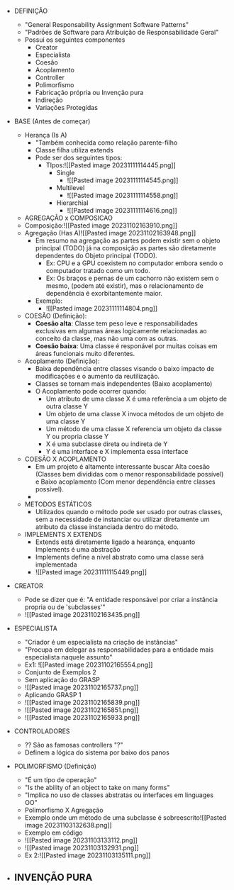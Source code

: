 - DEFINIÇÃO
	-  "General Responsability Assignment Software Patterns"
	-  "Padrões de Software para Atribuição de Responsabilidade Geral"
	- Possui os seguintes componentes
		- Creator
		- Especialista
		- Coesão
		- Acoplamento
		- Controller
		- Polimorfismo
		- Fabricação própria ou Invenção pura
		- Indireção
		- Variações Protegidas
	
- BASE (Antes de começar)
	- Herança (Is A)
		- "Também conhecida como relação parente-filho
		- Classe filha utiliza extends
		- Pode ser dos seguintes tipos:
			 - TIpos:![[Pasted image 20231111114445.png]]
				 - Single
					 - ![[Pasted image 20231111114545.png]]
				 - Multilevel
					 - ![[Pasted image 20231111114558.png]]
				 - Hierarchial
					 - ![[Pasted image 20231111114616.png]]
	- AGREGAÇÃO x COMPOSICAO
	- Composição:![[Pasted image 20231102163910.png]]
	- Agregação (Has A)![[Pasted image 20231102163948.png]]
		- Em resumo na agregação as partes podem existir sem o objeto principal (TODO) já na composição as partes são diretamente dependentes do Objeto principal (TODO). 
			- Ex: CPU e a GPU coexistem no computador embora sendo o computador tratado como um todo.
			- Ex: Os braços e pernas de um cachorro não existem sem o mesmo, (podem até existir), mas o relacionamento de dependência é exorbitantemente maior. 
		- Exemplo:
			- ![[Pasted image 20231111114804.png]]
	 - COESÃO (Definição):
		 - **Coesão alta**:  Classe tem peso leve e responsabilidades exclusivas em algumas áreas logicamente relacionadas ao conceito da classe, mas não uma com as outras.
		 - **Coesão baixa**:  Uma classe é responável por muitas coisas em áreas funcionais muito diferentes. 
	 - Acoplamento (Definição):
		 - Baixa dependência entre classes visando o baixo impacto de modificações e o aumento da reutilização. 
		 - Classes se tornam mais independentes (Baixo acoplamento)
		 - O Acoplamento pode ocorrer quando:
			 - Um atributo de uma classe X é uma referência a um objeto de outra classe Y
			 - Um objeto de uma classe X invoca métodos de um objeto de uma classe Y
			 - Um método de uma classe X referencia um objeto da classe Y ou propria classe Y
			 - X é uma subclasse direta ou indireta de Y 
			 - Y é uma interface e X implementa essa interface
	- COESÃO X ACOPLAMENTO
		-  Em um projeto é altamente interessante buscar Alta coesão (Classes bem divididas com o menor responsabilidade possível) e Baixo acoplamento (Com menor dependência entre classes possível).
		- 
	- METODOS ESTÁTICOS
		- Utilizados quando o método pode ser usado por outras classes, sem a necessidade de instanciar ou utilizar diretamente um atributo da classe instanciada dentro do método. 
	- IMPLEMENTS X EXTENDS
		- Extends está diretamente ligado a hearança, enquanto Implements é uma abstração
		- Implements define a nível abstrato como uma classe será implementada 
		- ![[Pasted image 20231111115449.png]]
- CREATOR
	- Pode se dizer que é: "A entidade responsável por criar a instância propria ou de 'subclasses'"
	- ![[Pasted image 20231102163435.png]]


- ESPECIALISTA
	- "Criador é um especialista na criação de instâncias"
	- "Procupa em delegar as responsabilidades para a entidade mais especialista naquele assunto"
	- Ex1: ![[Pasted image 20231102165554.png]]
	- Conjunto de Exemplos 2
	- Sem aplicação do GRASP
	- ![[Pasted image 20231102165737.png]]
	- Aplicando GRASP 1
	- ![[Pasted image 20231102165839.png]]
	- ![[Pasted image 20231102165851.png]]
	- ![[Pasted image 20231102165933.png]]
- CONTROLADORES
	- ?? São as famosas controllers "?"
	- Definem a lógica do sistema por baixo dos panos
- POLIMORFISMO (Definição)
	- "É um tipo de operação"
	- "Is the ability of an object to take on many forms"
	- "Implica no uso de classes abstratas ou interfaces em linguages OO"
	- Polimorfismo X Agregação
	- Exemplo onde um método de uma subclasse é sobreescrito![[Pasted image 20231103132638.png]]
	- Exemplo em código
	- ![[Pasted image 20231103133112.png]]
	- ![[Pasted image 20231103132931.png]]
	- Ex 2:![[Pasted image 20231103135111.png]]
- INVENÇÃO PURA
	- 